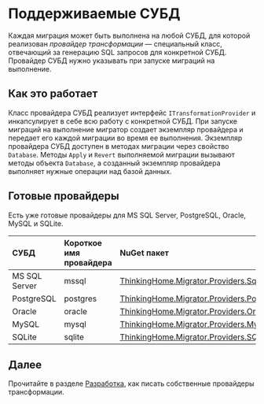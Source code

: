 # Поддерживаемые СУБД

Каждая миграция может быть выполнена на любой СУБД, для которой реализован *провайдер трансформации* — специальный класс, отвечающий за генерацию SQL запросов для конкретной СУБД. Провайдер СУБД нужно указывать при запуске миграций на выполнение.

## Как это работает

Класс провайдера СУБД реализует интерфейс `ITransformationProvider` и инкапсулирует в себе всю работу с конкретной СУБД. При запуске миграций на выполнение мигратор создает экземпляр провайдера и передает его каждой миграции во время ее выполнения. Экземпляр провайдера СУБД доступен в методах миграции через свойство `Database`. Методы `Apply` и `Revert` выполняемой миграции вызывают методы объекта `Database`, а созданный экземпляр провайдера выполняет нужные операции над базой данных.

## Готовые провайдеры

Есть уже готовые провайдеры для MS SQL Server, PostgreSQL, Oracle, MySQL и SQLite.

| **СУБД** | **Короткое имя провайдера** | **NuGet пакет** |
|:-------------|:------------------------|:----------------|
| MS SQL Server |mssql |[ThinkingHome.Migrator.Providers.SqlServer](https://www.nuget.org/packages/ThinkingHome.Migrator.Providers.SqlServer)|
| PostgreSQL |postgres |[ThinkingHome.Migrator.Providers.PostgreSQL](https://www.nuget.org/packages/ThinkingHome.Migrator.Providers.PostgreSQL)|
| Oracle |oracle |[ThinkingHome.Migrator.Providers.Oracle](https://www.nuget.org/packages/ThinkingHome.Migrator.Providers.Oracle)|
| MySQL | mysql |[ThinkingHome.Migrator.Providers.MySql](https://www.nuget.org/packages/ThinkingHome.Migrator.Providers.MySql)|
| SQLite |sqlite |[ThinkingHome.Migrator.Providers.SQLite](https://www.nuget.org/packages/ThinkingHome.Migrator.Providers.SQLite)|

## Далее

Прочитайте в разделе [Разработка](development.md), как писать собственные провайдеры трансформации.
